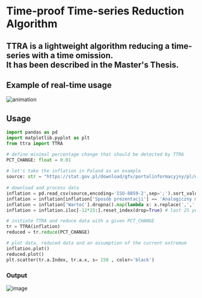# Time-proof Time-series Reduction Algorithm

## TTRA is a lightweight algorithm reducing a time-series with a time omission.</br> It has been described in the Master's Thesis.

## Example of real-time usage

![animation](https://user-images.githubusercontent.com/50794170/172917936-8bcaf164-5d1c-430f-9e98-23c48cc86816.gif)

## Usage

```python
import pandas as pd
import matplotlib.pyplot as plt
from ttra import TTRA

# define minimal percentage change that should be detected by TTRA
PCT_CHANGE: float = 0.01
    
# let's take the inflation in Poland as an example
source: str = "https://stat.gov.pl/download/gfx/portalinformacyjny/pl/defaultstronaopisowa/4741/1/1/miesieczne_wskazniki_cen_towarow_i_uslug_konsumpcyjnych_od_1982_roku_13-05-2022.csv"
    
# download and process data
inflation = pd.read_csv(source,encoding='ISO-8859-2',sep=';').sort_values(['Rok','Miesišc'])
inflation = inflation[inflation['Sposób prezentacji'] == 'Analogiczny miesišc poprzedniego roku = 100']
inflation = inflation['Wartoć'].dropna().map(lambda x: x.replace(',','.')).astype(float)
inflation = inflation.iloc[-12*25:].reset_index(drop=True) # last 25 years only to not obscure the newest data

# initiate TTRA and reduce data with a given PCT_CHANGE
tr = TTRA(inflation)
reduced = tr.reduce(PCT_CHANGE)

# plot data, reduced data and an assumption of the current extremum
inflation.plot()
reduced.plot()
plt.scatter(tr.a.Index, tr.a.x, s= 150 , color='black')
```
### Output
![image](https://user-images.githubusercontent.com/50794170/172926785-2d3cf32f-cb48-4446-b521-c4a4acc9e26e.png)

